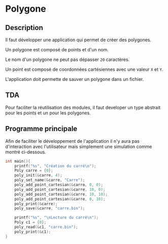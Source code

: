 # Polygone

## Description

Il faut développer une application qui permet de créer des polygones.

Un polygone est composé de points et d'un nom.

Le nom d'un polygone ne peut pas dépasser `20` caractères.

Un point est composé de coordonnées cartésiennes avec une valeur `X` et `Y`.

L'application doit permette de sauver un polygone dans un fichier.

## TDA

Pour faciliter la réutilisation des modules, il faut developer un type abstrait pour les points
et un pour les polygones.

## Programme principale

Afin de faciliter le développement de l'application il n'y aura pas d'interaction avec
l'utilisateur mais simplement une simulation comme montré ci-dessous.

```C
int main(){
    printf("%s", "Création du carré\n");
    Poly carre = {0};
    poly_init(&carre, 4);
    poly_set_name(&carre, "Carre");
    poly_add_point_cartesian(&carre, 0, 0);
    poly_add_point_cartesian(&carre, 10, 0);
    poly_add_point_cartesian(&carre, 10, 10);
    poly_add_point_cartesian(&carre, 0, 10);
    poly_print(&carre);
    poly_save(&carre, "carre.bin");

    printf("%s", "\nLecture du carré\n");
    Poly c1 = {0};
    poly_read(&c1, "carre.bin");
    poly_print(&c1);
}
```
